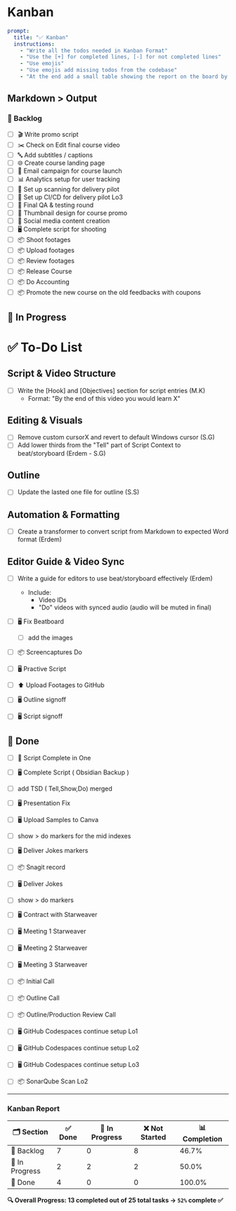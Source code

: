 # Kanban

```yaml
prompt:
  title: "✅ Kanban"
  instructions:
    - "Write all the todos needed in Kanban Format"
    - "Use the [+] for completed lines, [-] for not completed lines"
    - "Use emojis"
    - "Use emojis add missing todos from the codebase"
    - "At the end add a small table showing the report on the board by percents"
```

## Markdown > Output

### 🚀 Backlog

- [ ] 🎬 Write promo script  
- [ ] ✂️ Check on Edit final course video  
- [ ] 🔤 Add subtitles / captions  
- [ ] 🌐 Create course landing page  
- [ ] 💌 Email campaign for course launch  
- [ ] 📊 Analytics setup for user tracking  
- [ ] 🔧 Set up scanning for delivery pilot  
- [ ] 🔧 Set up CI/CD for delivery pilot  Lo3
- [ ] 🧪 Final QA & testing round  
- [ ] 🎨 Thumbnail design for course promo  
- [ ] 📢 Social media content creation  
- [ ] 🖥️ Complete script for shooting  
- [ ] 📦 Shoot footages  
- [ ] 📦 Upload footages  
- [ ] 📦 Review footages  
- [ ] 📦 Release Course  
- [ ] 📦 Do Accounting  
- [ ] 📦 Promote the new course on the old feedbacks with coupons

## 🚀 In Progress
# ✅ To-Do List
## Script & Video Structure
- [ ] Write the [Hook] and [Objectives] section for script entries (M.K)  
  - Format: "By the end of this video you would learn X"
## Editing & Visuals
- [ ] Remove custom cursorX and revert to default Windows cursor (S.G)
- [ ] Add lower thirds from the "Tell" part of Script Context to beat/storyboard (Erdem - S.G)
## Outline
- [ ] Update the lasted one file for outline (S.S)
## Automation & Formatting
- [ ] Create a transformer to convert script from Markdown to expected Word format (Erdem)
## Editor Guide & Video Sync
- [ ] Write a guide for editors to use beat/storyboard effectively (Erdem)  
  - Include:  
    - Video IDs  
    - "Do" videos with synced audio (audio will be muted in final)
- [ ] 🖥️ Fix Beatboard
    - [ ] add the images

- [ ] 📦 Screencaptures Do
- [ ] 🖥️ Practive Script
- [ ] ⬆️ Upload Footages to GitHub   
- [ ] 🖥️ Outline signoff
- [ ] 🖥️ Script signoff


## 🚀 Done
- [ ] 🎥 Script Complete in One  
- [ ] 🖥️ Complete Script ( Obsidian Backup )
- [ ] add TSD ( Tell,Show,Do) merged
- [ ] 🖥️ Presentation Fix  
- [ ] 🖥️ Upload Samples to Canva 
- [ ] show > do markers for the mid indexes
- [ ] 🖥️ Deliver Jokes  markers
- [ ] 📦 Snagit record
- [ ] 🖥️ Deliver Jokes
- [ ] show > do markers
-  [ ] 🖥️ Contract with Starweaver  
-  [ ] 🖥️ Meeting 1 Starweaver  
-  [ ] 🖥️ Meeting 2 Starweaver  
-  [ ] 🖥️ Meeting 3 Starweaver  
-  [ ] 📦 Initial Call  
-  [ ] 📦 Outline Call  
-  [ ] 📦 Outline/Production Review Call  
-  [ ] 🖥️ GitHub Codespaces continue setup Lo1
-  [ ] 🖥️ GitHub Codespaces continue setup Lo2
-  [ ] 🖥️ GitHub Codespaces continue setup Lo3
-  [ ] 📦 SonarQube Scan  Lo2


---

### Kanban Report

| 🗂️ Section     | ✅ Done | 🔄 In Progress | ❌ Not Started | 📊 Completion |
|----------------|--------|----------------|----------------|----------------|
| 🚀 Backlog     | 7      | 0              | 8              | 46.7%          |
| 🚀 In Progress | 2      | 2              | 2              | 50.0%          |
| 🚀 Done        | 4      | 0              | 0              | 100.0%         |

**🔍 Overall Progress: 13 completed out of 25 total tasks → `52%` complete ✅**
